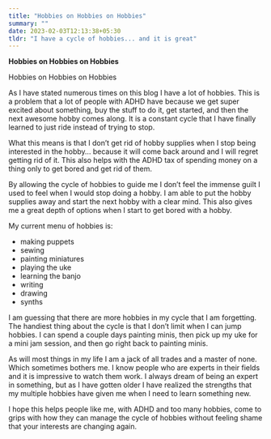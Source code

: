 ```yaml
---
title: "Hobbies on Hobbies on Hobbies"
summary: ""
date: 2023-02-03T12:13:38+05:30
tldr: "I have a cycle of hobbies... and it is great"
---
```

**Hobbies on Hobbies on Hobbies**

Hobbies on Hobbies on Hobbies

As I have stated numerous times on this blog I have a lot of hobbies. This is a problem that a lot of people with ADHD have because we get super excited about something, buy the stuff to do it, get started, and then the next awesome hobby comes along. It is a constant cycle that I have finally learned to just ride instead of trying to stop. 

What this means is that I don’t get rid of hobby supplies  when I stop being interested in the hobby… because it will come back around and I will regret getting rid of it. This also helps with the ADHD tax of spending money on a thing only to get bored and get rid of them.

By allowing the cycle of hobbies to guide me I don’t feel the immense guilt I used to feel when I would stop doing a hobby. I am able to put the hobby supplies away and start the next hobby with a clear mind. This also gives me a great depth of options when I start to get bored with a hobby. 

My current menu of hobbies is:

- making puppets
- sewing
- painting miniatures
- playing the uke
- learning the banjo
- writing
- drawing
- synths

I am guessing that there are more hobbies in my cycle that I am forgetting. The handiest thing about the cycle is that I don’t limit when I can jump hobbies. I can spend a couple days painting minis, then pick up my uke for a mini jam session, and then go right back to painting minis. 

As will most things in my life I am a jack of all trades and a master of none. Which sometimes bothers me. I know people who are experts in their fields and it is impressive to watch them work. I always dream of being an expert in something, but as I have gotten older I have realized the strengths that my multiple hobbies have given me when I need to learn something new. 

I hope this helps people like me, with ADHD and too many hobbies, come to grips with how they can manage the cycle of hobbies without feeling shame that your interests are changing again. 